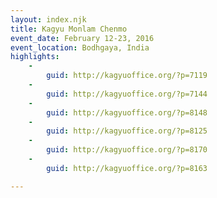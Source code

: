 ```yaml
---
layout: index.njk
title: Kagyu Monlam Chenmo
event_date: February 12-23, 2016
event_location: Bodhgaya, India
highlights:
    -
        guid: http://kagyuoffice.org/?p=7119
    -
        guid: http://kagyuoffice.org/?p=7144
    -
        guid: http://kagyuoffice.org/?p=8148
    -
        guid: http://kagyuoffice.org/?p=8125
    -
        guid: http://kagyuoffice.org/?p=8170
    -
        guid: http://kagyuoffice.org/?p=8163

---
```


